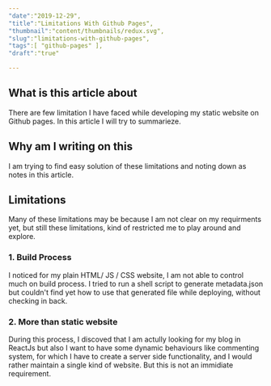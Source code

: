 ```yaml
---
"date":"2019-12-29",
"title":"Limitations With Github Pages",
"thumbnail":"content/thumbnails/redux.svg",
"slug":"limitations-with-github-pages",
"tags":[ "github-pages" ],
"draft":"true"

---
```


## What is this article about
There are few limitation I have faced while developing my static website on Github pages. In this article I will try to summarieze.

## Why am I writing on this
I am trying to find easy solution of these limitations and noting down as notes in this article.

## Limitations
Many of these limitations may be because I am not clear on my requirments yet, but still these limitations, kind of restricted me to play around and explore.

### 1. Build Process
I noticed for my plain HTML/ JS / CSS website, I am not able to control much on build process. I tried to run a shell script to generate metadata.json but couldn't find yet how to use that generated file while deploying, without checking in back.

### 2. More than static website
During this process, I discoved that I am actully looking for my blog in ReactJs but also I want to have some dynamic behaviours like commenting system, for which I have to create a server side functionality, and I would rather maintain a single kind of website. But this is not an immidiate requirement.


